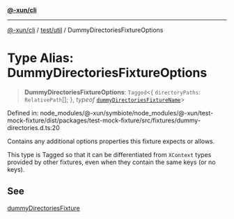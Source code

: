 [**@-xun/cli**](../../../README.md)

***

[@-xun/cli](../../../README.md) / [test/util](../README.md) / DummyDirectoriesFixtureOptions

# Type Alias: DummyDirectoriesFixtureOptions

> **DummyDirectoriesFixtureOptions**: `Tagged`\<\{ `directoryPaths`: `RelativePath`[]; \}, *typeof* [`dummyDirectoriesFixtureName`](../variables/dummyDirectoriesFixtureName.md)\>

Defined in: node\_modules/@-xun/symbiote/node\_modules/@-xun/test-mock-fixture/dist/packages/test-mock-fixture/src/fixtures/dummy-directories.d.ts:20

Contains any additional options properties this fixture expects or allows.

This type is Tagged so that it can be differentiated from `XContext`
types provided by other fixtures, even when they contain the same keys (or no
keys).

## See

[dummyDirectoriesFixture](../functions/dummyDirectoriesFixture.md)
